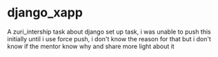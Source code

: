 # django_xapp
A zuri_intership  task
about django set up task, i was unable to push this initially until i use force push, i don't know the reason for that but i don't know if the mentor know why and share more light about it
